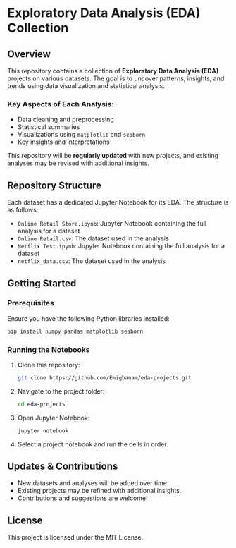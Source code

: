# Exploratory Data Analysis (EDA) Collection

## Overview
This repository contains a collection of **Exploratory Data Analysis (EDA)** projects on various datasets. The goal is to uncover patterns, insights, and trends using data visualization and statistical analysis.

### Key Aspects of Each Analysis:
- Data cleaning and preprocessing
- Statistical summaries
- Visualizations using `matplotlib` and `seaborn`
- Key insights and interpretations

This repository will be **regularly updated** with new projects, and existing analyses may be revised with additional insights.

## Repository Structure
Each dataset has a dedicated Jupyter Notebook for its EDA. The structure is as follows:
- `Online Retail Store.ipynb`: Jupyter Notebook containing the full analysis for a dataset
- `Online Retail.csv`: The dataset used in the analysis
-  `Netflix Test.ipynb`: Jupyter Notebook containing the full analysis for a dataset
- `netflix_data.csv`: The dataset used in the analysis

## Getting Started
### Prerequisites
Ensure you have the following Python libraries installed:
```bash
pip install numpy pandas matplotlib seaborn
```

### Running the Notebooks
1. Clone this repository:
   ```bash
   git clone https://github.com/Emigbanam/eda-projects.git
   ```
2. Navigate to the project folder:
   ```bash
   cd eda-projects
   ```
3. Open Jupyter Notebook:
   ```bash
   jupyter notebook
   ```
4. Select a project notebook and run the cells in order.

## Updates & Contributions
- New datasets and analyses will be added over time.
- Existing projects may be refined with additional insights.
- Contributions and suggestions are welcome!

## License
This project is licensed under the MIT License.

